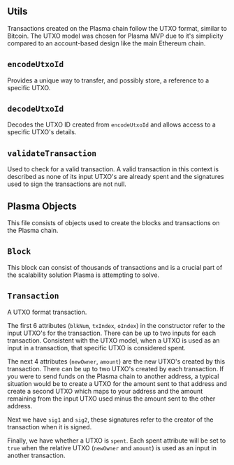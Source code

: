 ## Utils

Transactions created on the Plasma chain follow the UTXO format, similar to Bitcoin. The UTXO model was chosen for Plasma MVP due to it's simplicity compared to an account-based design like the main Ethereum chain. 

## `encodeUtxoId` 

Provides a unique way to transfer, and possibly store, a reference to a specific UTXO.

## `decodeUtxoId` 

Decodes the UTXO ID created from `encodeUtxoId` and allows access to a specific UTXO's details.

## `validateTransaction`
Used to check for a valid transaction. A valid transaction in this context is described as none of its input UTXO's are already spent and the signatures used to sign the transactions are not null.

## Plasma Objects

This file consists of objects used to create the blocks and transactions on the Plasma chain.

## `Block`

This block can consist of thousands of transactions and is a crucial part of the scalability solution Plasma is attempting to solve. 

## `Transaction`

A UTXO format transaction.

The first 6 attributes (`blkNum`, `txIndex`, `oIndex`) in the constructor refer to the input UTXO's for the transaction. There can be up to two inputs for each transaction. Consistent with the UTXO model, when a UTXO is used as an input in a transaction, that specific UTXO is considered spent. 

The next 4 attributes (`newOwner`, `amount`) are the new UTXO's created by this transaction. There can be up to two UTXO's created by each transaction. If you were to send funds on the Plasma chain to another address, a typical situation would be to create a UTXO for the amount sent to that address and create a second UTXO which maps to your address and the amount remaining from the input UTXO used minus the amount sent to the other address. 

Next we have `sig1` and `sig2`, these signatures refer to the creator of the transaction when it is signed. 

Finally, we have whether a UTXO is `spent`. Each spent attribute will be set to `true` when the relative UTXO (`newOwner` and `amount`) is used as an input in another transaction.

